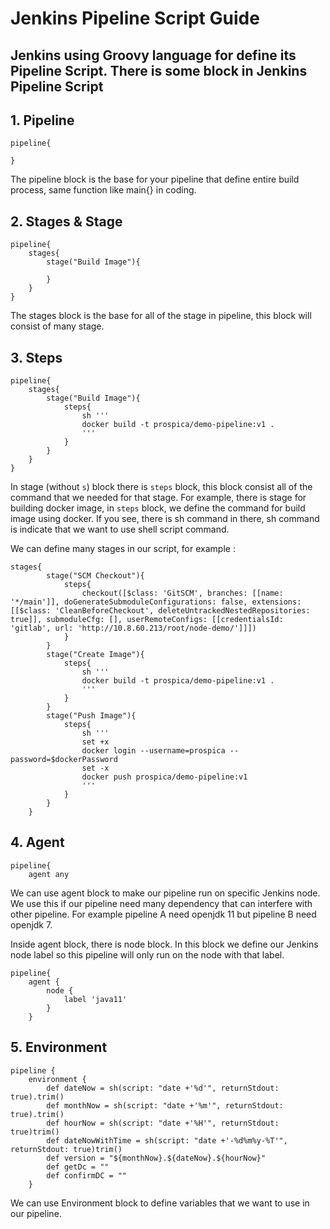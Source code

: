 # Jenkins Pipeline Script Guide

## Jenkins using Groovy language for define its Pipeline Script. There is some block in Jenkins Pipeline Script

## 1. Pipeline

```jenkinsfile
pipeline{

}
```

The pipeline block is the base for your pipeline that define entire build process, same function like main{} in coding.

## 2. Stages & Stage

```jenkinsfile
pipeline{
    stages{
        stage("Build Image"){

        }
    }
}
```

The stages block is the base for all of the stage in pipeline, this block will consist of many stage.

## 3. Steps

```jenkinsfile
pipeline{
    stages{
        stage("Build Image"){
            steps{
                sh '''
                docker build -t prospica/demo-pipeline:v1 .
                '''
            }
        }
    }
}
```

In stage (without `s`) block there is `steps` block, this block consist all of the command that we needed for that stage. For example, there is stage for building docker image, in `steps` block, we define the command for build image using docker. If you see, there is sh command in there, sh command is indicate that we want to use shell script command.

We can define many stages in our script, for example :

```jenkinsfile
stages{
        stage("SCM Checkout"){
            steps{
                checkout([$class: 'GitSCM', branches: [[name: '*/main']], doGenerateSubmoduleConfigurations: false, extensions: [[$class: 'CleanBeforeCheckout', deleteUntrackedNestedRepositories: true]], submoduleCfg: [], userRemoteConfigs: [[credentialsId: 'gitlab', url: 'http://10.8.60.213/root/node-demo/']]])
            }
        }
        stage("Create Image"){
            steps{
                sh '''
                docker build -t prospica/demo-pipeline:v1 .
                '''
            }
        }
        stage("Push Image"){
            steps{
                sh '''
                set +x
                docker login --username=prospica --password=$dockerPassword
                set -x
                docker push prospica/demo-pipeline:v1
                '''
            }
        }
    }
```

## 4. Agent

```jenkinsfile
pipeline{
    agent any
```

We can use agent block to make our pipeline run on specific Jenkins node. We use this if our pipeline need many dependency that can interfere with other pipeline. For example pipeline A need openjdk 11 but pipeline B need openjdk 7.

Inside agent block, there is node block. In this block we define our Jenkins node label so this pipeline will only run on the node with that label.

```jenkinsfile
pipeline{
    agent {
        node {
            label 'java11'
        }
    }
```
## 5. Environment

```jenkinsfile
pipeline {
    environment {
        def dateNow = sh(script: "date +'%d'", returnStdout: true).trim()
        def monthNow = sh(script: "date +'%m'", returnStdout: true).trim()
        def hourNow = sh(script: "date +'%H'", returnStdout: true)trim()
        def dateNowWithTime = sh(script: "date +'-%d%m%y-%T'", returnStdout: true)trim()
        def version = "${monthNow}.${dateNow}.${hourNow}"
        def getDc = ""
        def confirmDC = ""
    }
```

We can use Environment block to define variables that we want to use in our pipeline.
